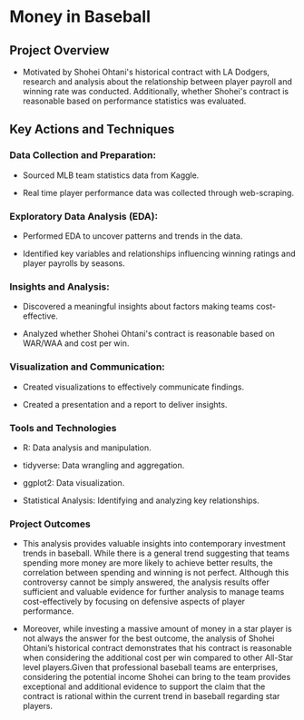 # Money in Baseball

## Project Overview

- Motivated by Shohei Ohtani's historical contract with LA Dodgers, research and analysis about the relationship between player payroll and winning rate was conducted. Additionally, whether Shohei's contract is reasonable based on performance statistics was evaluated.

## Key Actions and Techniques

### Data Collection and Preparation:

- Sourced MLB team statistics data from Kaggle.

- Real time player performance data was collected through web-scraping.
  
### Exploratory Data Analysis (EDA):

- Performed EDA to uncover patterns and trends in the data.

- Identified key variables and relationships influencing winning ratings and player payrolls by seasons.

### Insights and Analysis:

- Discovered a meaningful insights about factors making teams cost-effective.

- Analyzed whether Shohei Ohtani's contract is reasonable based on WAR/WAA and cost per win.

### Visualization and Communication:

- Created visualizations to effectively communicate findings.

- Created a presentation and a report to deliver insights.

### Tools and Technologies

- R: Data analysis and manipulation.

- tidyverse: Data wrangling and aggregation.

- ggplot2: Data visualization.

- Statistical Analysis: Identifying and analyzing key relationships.

### Project Outcomes

- This analysis provides valuable insights into contemporary investment trends in baseball. While there is a general trend suggesting that teams spending more money are more likely to achieve better results, the correlation between spending and winning is not perfect. Although this controversy cannot be simply answered, the analysis results offer sufficient and valuable evidence for further analysis to manage teams cost-effectively by focusing on defensive aspects of player performance.
  
- Moreover, while investing a massive amount of money in a star player is not always the answer for the best outcome, the analysis of Shohei Ohtani’s historical contract demonstrates that his contract is reasonable when considering the additional cost per win compared to other All-Star level players.Given that professional baseball teams are enterprises, considering the potential income Shohei can bring to the team provides exceptional and additional evidence to support the claim that the contract is rational within the current trend in baseball regarding star players.
